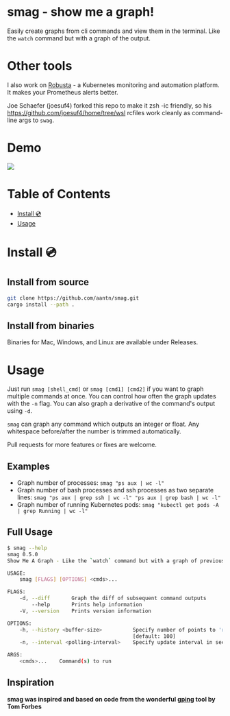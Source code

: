 # smag - show me a graph!

Easily create graphs from cli commands and view them in the terminal. Like the `watch` command but with a graph of the output.

# Other tools

I also work on [Robusta](https://github.com/robusta-dev/robusta) - a Kubernetes monitoring and automation platform. It makes your Prometheus alerts better.

Joe Schaefer (joesuf4) forked this repo to make it zsh -ic friendly, so his <https://github.com/joesuf4/home/tree/wsl> rcfiles work cleanly as command-line args to `swag`.

# Demo

![](./images/readme-example.gif)

Table of Contents
=================

   * [Install :cd:](#install-cd)
   * [Usage ](#usage)

# Install :cd:

## Install from source
```bash
git clone https://github.com/aantn/smag.git
cargo install --path .
```
## Install from binaries
Binaries for Mac, Windows, and Linux are available under Releases.

# Usage

Just run `smag [shell_cmd]` or `smag [cmd1] [cmd2]` if you want to graph multiple commands at once.
You can control how often the graph updates with the `-n` flag. You can also graph a derivative of the command's output using `-d`.

`smag` can graph any command which outputs an integer or float. Any whitespace before/after the number is trimmed automatically.

Pull requests for more features or fixes are welcome.

## Examples
* Graph number of processes: `smag "ps aux | wc -l"`
* Graph number of bash processes and ssh processes as two separate lines: `smag "ps aux | grep ssh | wc -l" "ps aux | grep bash | wc -l"`
* Graph number of running Kubernetes pods: `smag "kubectl get pods -A | grep Running | wc -l"`

## Full Usage

```bash
$ smag --help                                                                                                           ✔  2355  17:59:43
smag 0.5.0
Show Me A Graph - Like the `watch` command but with a graph of previous values.

USAGE:
    smag [FLAGS] [OPTIONS] <cmds>...

FLAGS:
    -d, --diff       Graph the diff of subsequent command outputs
        --help       Prints help information
    -V, --version    Prints version information

OPTIONS:
    -h, --history <buffer-size>          Specify number of points to 'remember' and graph at once for each commands
                                         [default: 100]
    -n, --interval <polling-interval>    Specify update interval in seconds. [default: 1.0]

ARGS:
    <cmds>...    Command(s) to run
```

## Inspiration
**smag was inspired and based on code from the wonderful [gping](https://github.com/orf/gping) tool by Tom Forbes**
